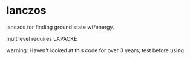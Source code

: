 # lanczos
lanczos for finding ground state wf/energy.


multilevel requires LAPACKE


warning: Haven't looked at this code for over 3 years, test before using
